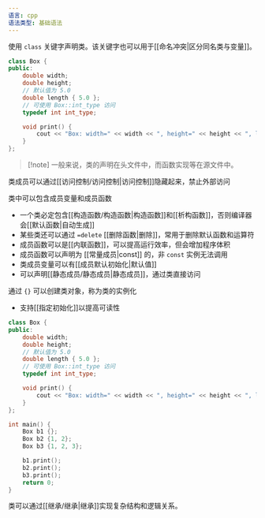 ```yaml
---
语言: cpp
语法类型: 基础语法
---
```

使用 `class` 关键字声明类。该关键字也可以用于[[命名冲突|区分同名类与变量]]。

```cpp
class Box {
public:
    double width;
    double height;
    // 默认值为 5.0
    double length { 5.0 };
    // 可使用 Box::int_type 访问
    typedef int int_type;

    void print() {
        cout << "Box: width=" << width << ", height=" << height << ", length=" << length << endl;
    }
};
```

>[!note] 一般来说，类的声明在头文件中，而函数实现等在源文件中。

类成员可以通过[[访问控制/访问控制|访问控制]]隐藏起来，禁止外部访问

类中可以包含成员变量和成员函数
- 一个类必定包含[[构造函数/构造函数|构造函数]]和[[析构函数]]，否则编译器会[[默认函数|自动生成]]
- 某些类还可以通过 `=delete` [[删除函数|删除]]，常用于删除默认函数和运算符
- 成员函数可以是[[内联函数]]，可以提高运行效率，但会增加程序体积
- 成员函数可以声明为 [[常量成员|const]] 的，非 `const` 实例无法调用
- 类成员变量可以有[[成员默认初始化|默认值]]
- 可以声明[[静态成员/静态成员|静态成员]]，通过类直接访问

通过 `{}` 可以创建类对象，称为类的实例化
- 支持[[指定初始化]]以提高可读性

```cpp
class Box {
public:
    double width;
    double height;
    // 默认值为 5.0
    double length { 5.0 };
    // 可使用 Box::int_type 访问
    typedef int int_type;

    void print() {
        cout << "Box: width=" << width << ", height=" << height << ", length=" << length << endl;
    }
};

int main() {
    Box b1 {};
    Box b2 {1, 2};
    Box b3 {1, 2, 3};

    b1.print();
    b2.print();
    b3.print();
    return 0;
}
```

类可以通过[[继承/继承|继承]]实现复杂结构和逻辑关系。
